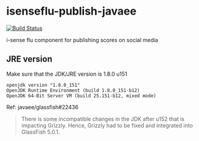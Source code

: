 # isenseflu-publish-javaee

[![Build Status](https://travis-ci.org/UCL/isenseflu-publish-javaee.svg?branch=master)](https://travis-ci.org/UCL/isenseflu-publish-javaee)

i-sense flu component for publishing scores on social media

## JRE version

Make sure that the JDK/JRE version is 1.8.0 u151

```
openjdk version "1.8.0_151"
OpenJDK Runtime Environment (build 1.8.0_151-b12)
OpenJDK 64-Bit Server VM (build 25.151-b12, mixed mode)
```

Ref: javaee/glassfish#22436

> There is some incompatible changes in the JDK after u152 that is impacting 
Grizzly. Hence, Grizzly had to be fixed and integrated into GlassFish 5.0.1.
